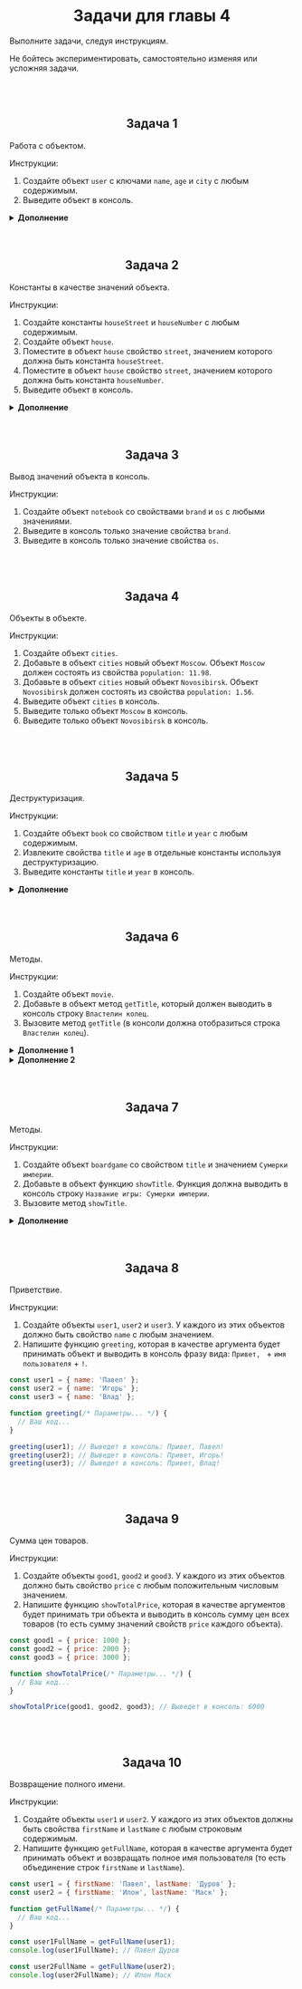 <div align="center">

# Задачи для главы 4

</div>

Выполните задачи, следуя инструкциям.

Не бойтесь экспериментировать, самостоятельно изменяя или усложняя задачи.





<br />
<br />

<div align="center">

## Задача 1

</div>

Работа с объектом.

Инструкции:
1. Создайте объект `user` с ключами `name`, `age` и `city` с любым содержимым.
2. Выведите объект в консоль.

<details><summary><b>Дополнение</b></summary>
<p>

1. Добавьте в объект свойство `phone` со значением `+7 (123) 456 78-90`.
2. Измените значение свойства `age` на `21`.
3. Удалите свойство `city`.
4. Выведите объект в консоль.

</p>
</details>





<br />
<br />

<div align="center">

## Задача 2

</div>

Константы в качестве значений объекта.

Инструкции:
1. Создайте константы `houseStreet` и `houseNumber` с любым содержимым.
2. Создайте объект `house`.
3. Поместите в объект `house` свойство `street`, значением которого должна быть константа `houseStreet`.
4. Поместите в объект `house` свойство `street`, значением которого должна быть константа `houseNumber`.
5. Выведите объект в консоль.

<details><summary><b>Дополнение</b></summary>
<p>

1. Создайте переменную `key` со значением `wallColor`.
2. Поместите в объект `house` ключ, название которого должно быть такое же, как значение переменной `key` (значение самого свойства может быть любым).
3. Выведите объект в консоль.
4. Измените значение переменной `key` на `roofColor`.
5. Выведите объект в консоль.

</p>
</details>





<br />
<br />

<div align="center">

## Задача 3

</div>

Вывод значений объекта в консоль.

Инструкции:
1. Создайте объект `notebook` со свойствами `brand` и `os` с любыми значениями.
2. Выведите в консоль только значение свойства `brand`.
3. Выведите в консоль только значение свойства `os`.





<br />
<br />

<div align="center">

## Задача 4

</div>

Объекты в объекте.

Инструкции:
1. Создайте объект `cities`.
2. Добавьте в объект `cities` новый объект `Moscow`. Объект `Moscow` должен состоять из свойства `population: 11.98`.
3. Добавьте в объект `cities` новый объект `Novosibirsk`. Объект `Novosibirsk` должен состоять из свойства `population: 1.56`.
4. Выведите объект `cities` в консоль.
5. Выведите только объект `Moscow` в консоль.
6. Выведите только объект `Novosibirsk` в консоль.





<br />
<br />

<div align="center">

## Задача 5

</div>

Деструктуризация.

Инструкции:
1. Создайте объект `book` со свойством `title` и `year` с любым содержимым.
2. Извлеките свойства `title` и `age` в отдельные константы используя деструктуризацию.
3. Выведите константы `title` и `year` в консоль.

<details><summary><b>Дополнение</b></summary>
<p>

1. Добавьте в объект свойство `pages` с любым содержимым.
2. Извлеките свойство `pages` в константу с названием `bookPages` используя деструктуризацию.
3. Выведите константу `bookPages` в консоль.

</p>
</details>





<br />
<br />

<div align="center">

## Задача 6

</div>

Методы.

Инструкции:
1. Создайте объект `movie`.
2. Добавьте в объект метод `getTitle`, который должен выводить в консоль строку `Властелин колец`.
3. Вызовите метод `getTitle` (в консоли должна отобразиться строка `Властелин колец`).

<details><summary><b>Дополнение 1</b></summary>
<p>

1. Добавьте в объект метод `getYear`, который должен выводить в консоль число `2002`.
2. Вызовите метод `getYear` (в консоли должно отобразиться число `2002`).

</p>
</details>

<details><summary><b>Дополнение 2</b></summary>
<p>

1. Добавьте в объект метод `getCharacters`, который должен выводить в консоль массив `['Фродо', 'Арагорн', 'Гимли']`.
2. Вызовите метод `getCharacters` (в консоли должен отобразиться массив `['Фродо', 'Арагорн', 'Гимли']`).

</p>
</details>





<br />
<br />

<div align="center">

## Задача 7

</div>

Методы.

Инструкции:
1. Создайте объект `boardgame` со свойством `title` и значением `Сумерки империи`.
2. Добавьте в объект функцию `showTitle`. Функция должна выводить в консоль строку `Название игры: Сумерки империи`.
3. Вызовите метод `showTitle`.

<details><summary><b>Дополнение</b></summary>
<p>

1. В случае, если в предыдущих инструкциях в функции не использовали `this`, то измените код функции так, чтобы использовалось ключевое свойство `this`.

</p>
</details>





<br />
<br />

<div align="center">

## Задача 8

</div>

Приветствие.

Инструкции:
1. Создайте объекты `user1`, `user2` и `user3`. У каждого из этих объектов должно быть свойство `name` с любым значением.
2. Напишите функцию `greeting`, которая в качестве аргумента будет принимать объект и выводить в консоль фразу вида: `Привет, ` + `имя пользователя` + `!`.

```js
const user1 = { name: 'Павел' };
const user2 = { name: 'Игорь' };
const user3 = { name: 'Влад' };

function greeting(/* Параметры... */) {
  // Ваш код...
}

greeting(user1); // Выведет в консоль: Привет, Павел!
greeting(user2); // Выведет в консоль: Привет, Игорь!
greeting(user3); // Выведет в консоль: Привет, Влад!
```





<br />
<br />

<div align="center">

## Задача 9

</div>

Сумма цен товаров.

Инструкции:
1. Создайте объекты `good1`, `good2` и `good3`. У каждого из этих объектов должно быть свойство `price` с любым положительным числовым значением.
2. Напишите функцию `showTotalPrice`, которая в качестве аргументов будет принимать три объекта и выводить в консоль сумму цен всех товаров (то есть сумму значений свойств `price` каждого объекта).

```js
const good1 = { price: 1000 };
const good2 = { price: 2000 };
const good3 = { price: 3000 };

function showTotalPrice(/* Параметры... */) {
  // Ваш код...
}

showTotalPrice(good1, good2, good3); // Выведет в консоль: 6000
```





<br />
<br />

<div align="center">

## Задача 10

</div>

Возвращение полного имени.

Инструкции:
1. Создайте объекты `user1` и `user2`. У каждого из этих объектов должны быть свойства `firstName` и `lastName` с любым строковым содержимым.
2. Напишите функцию `getFullName`, которая в качестве аргумента будет принимать объект и возвращать полное имя пользователя (то есть объединение строк `firstName` и `lastName`).

```js
const user1 = { firstName: 'Павел', lastName: 'Дуров' };
const user2 = { firstName: 'Илон', lastName: 'Маск' };

function getFullName(/* Параметры... */) {
  // Ваш код...
}

const user1FullName = getFullName(user1);
console.log(user1FullName); // Павел Дуров

const user2FullName = getFullName(user2);
console.log(user2FullName); // Илон Маск
```


